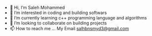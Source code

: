 - 👋 Hi, I’m Saleh Mohammed
- 👀 I’m interested in coding and building softwars
- 🌱 I’m currently learning c++ programming language and algorithms 
- 💞️ I’m looking to collaborate on building projects
- 📫 How to reach me ... My Email salhbnsmyd3@gmail.com


